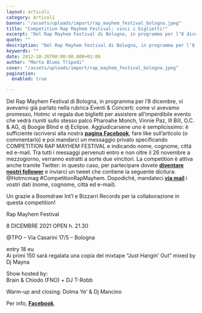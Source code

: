 ```yaml
---
layout: articoli
category: Articoli
banner: "/assets/uploads/import/rap_mayhem_festival_bologna.jpeg"
title: "Competition Rap Mayhem Festival: vinci i biglietti!"
excerpt: "Del Rap Mayhem Festival di Bologna, in programma per l’8 dicembre, vi avevamo già parlato nella rubrica Eventi & Concerti: come vi avevamo promesso, Hotmc vi regala due biglietti per assistere all’imperdibile evento che vedrà riuniti sullo stesso palco Pharoahe Monch, Vinnie Paz, Ill Bill, O.C. & AG, dj Boogie Blind e dj Eclipse. Aggiudicarsene [&hellip"
quote: ""
description: "Del Rap Mayhem Festival di Bologna, in programma per l’8 dicembre, vi avevamo già parlato nella rubrica Eventi & Concerti: come vi avevamo promesso, Hotmc vi regala due biglietti per assistere all’imperdibile evento che vedrà riuniti sullo stesso palco Pharoahe Monch, Vinnie Paz, Ill Bill, O.C. & AG, dj Boogie Blind e dj Eclipse. Aggiudicarsene [&hellip"
keywords: ""
date: 2012-10-26T00:00:00.000+01:00
author: "Marta Blumi Tripodi"
cover: "/assets/uploads/import/rap_mayhem_festival_bologna.jpeg"
pagination:
  enabled: true

---
```


Del Rap Mayhem Festival di Bologna, in programma per l’8 dicembre, vi avevamo già parlato nella rubrica Eventi & Concerti: come vi avevamo promesso, Hotmc vi regala due biglietti per assistere all’imperdibile evento che vedrà riuniti sullo stesso palco Pharoahe Monch, Vinnie Paz, Ill Bill, O.C. & AG, dj Boogie Blind e dj Eclipse. Aggiudicarsene uno è semplicissimo: è sufficiente iscriversi alla nostra [**pagina** **Facebook**](https://www.facebook.com/pages/Hotmccom/263605365068 "https://www.facebook.com/pages/Hotmccom/263605365068"), fare like sull’articolo (o commentarlo) e poi mandarci un messaggio privato specificando COMPETITION RAP MAYHEM FESTIVAL e indicando nome, cognome, città ed e-mail. Tra tutti i messaggi pervenuti entro e non oltre il 26 novembre a mezzogiorno, verranno estratti a sorte due vincitori. La competition è attiva anche tramite Twitter: in questo caso, per partecipare dovete [**diventare nostri follower**](https://twitter.com/hotmcmag "https://twitter.com/hotmcmag") e inviarci un tweet che contiene la seguente dicitura: @Hotmcmag #CompetitionRapMayhem. Dopodiché, mandateci [**via mail**](mailto:mail@hotmc.com "mailto:mail@hotmc.com") i vostri dati (nome, cognome, città ed e-mail).

Un grazie a Boomdraw Int’l e Bizzarri Records per la collaborazione in questa competition!

Rap Mayhem Festival

8 DICEMBRE 2021 OPEN h. 21.30

@TPO – Via Casarini 17/5 – Bologna

entry 18 eu  
Ai primi 150 sarà regalata una copia del mixtape “Just Hangin’ Out” mixed by Dj Mayna

Show hosted by:  
Brain & Chiodo (FNO) + DJ T-Robb

Warm-up and closing: Dolma Ye’ & Dj Mancino

Per info, [**Facebook**](https://www.facebook.com/events/427534673973012/?fref=ts "https://www.facebook.com/events/427534673973012/?fref=ts").